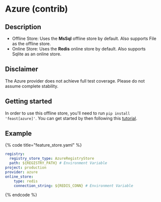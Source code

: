 # Azure (contrib)

## Description

* Offline Store: Uses the **MsSql** offline store by default. Also supports File as the offline store.
* Online Store: Uses the **Redis** online store by default. Also supports Sqlite as an online store.

## Disclaimer

The Azure provider does not achieve full test coverage.
Please do not assume complete stability.

## Getting started
In order to use this offline store, you'll need to run `pip install 'feast[azure]'`. You can get started by then following this [tutorial](https://github.com/feast-dev/feast/blob/master/docs/tutorials/azure/README.md).

## Example

{% code title="feature_store.yaml" %}
```yaml
registry:
  registry_store_type: AzureRegistryStore
  path: ${REGISTRY_PATH} # Environment Variable
project: production
provider: azure
online_store:
    type: redis
    connection_string: ${REDIS_CONN} # Environment Variable
```
{% endcode %}